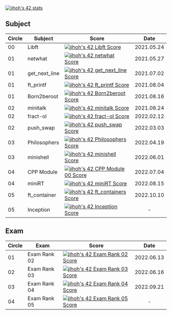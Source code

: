 [![jihoh's 42 stats](https://badge42.vercel.app/api/v2/cl20ermdo001609jt58jpvos4/stats?cursusId=21&coalitionId=87)](https://github.com/JaeSeoKim/badge42)

## Subject
|Circle|Subject|Score|Date|
|----|----|----|:----:|
|00|Libft|[![jihoh's 42 Libft Score](https://badge42.vercel.app/api/v2/cl20ermdo001609jt58jpvos4/project/2295057)](https://github.com/zhy2on/42cursus/tree/master/00_Libft)|2021.05.24|
|01|netwhat|[![jihoh's 42 netwhat Score](https://badge42.vercel.app/api/v2/cl20ermdo001609jt58jpvos4/project/2179881)](https://github.com/zhy2on/42cursus_01_netwhat)|2021.05.27|
|01|get_next_line|[![jihoh's 42 get_next_line Score](https://badge42.vercel.app/api/v2/cl20ermdo001609jt58jpvos4/project/2179882)](https://github.com/zhy2on/42cursus/tree/master/01_get_next_line)|2021.07.02|
|01|ft_printf|[![jihoh's 42 ft_printf Score](https://badge42.vercel.app/api/v2/cl20ermdo001609jt58jpvos4/project/2276737)](https://github.com/zhy2on/42cursus_01_ft_printf)|2021.08.04|
|01|Born2beroot|[![jihoh's 42 Born2beroot Score](https://badge42.vercel.app/api/v2/cl20ermdo001609jt58jpvos4/project/2179885)](https://github.com/zhy2on/42cursus_01_Born2beroot)|2021.08.16|
|02|minitalk|[![jihoh's 42 minitalk Score](https://badge42.vercel.app/api/v2/cl20ermdo001609jt58jpvos4/project/2295276)](https://github.com/zhy2on/42cursus_02_minitalk)|2021.08.24|
|02|fract-ol|[![jihoh's 42 fract-ol Score](https://badge42.vercel.app/api/v2/cl20ermdo001609jt58jpvos4/project/2312501)](https://github.com/zhy2on/42cursus_02_fract-ol)|2022.02.12|
|02|push_swap|[![jihoh's 42 push_swap Score](https://badge42.vercel.app/api/v2/cl20ermdo001609jt58jpvos4/project/2295057)](https://github.com/zhy2on/42cursus_02_push_swap)|2022.03.03|
|03|Philosophers|[![jihoh's 42 Philosophers Score](https://badge42.vercel.app/api/v2/cl20ermdo001609jt58jpvos4/project/2563439)](https://github.com/zhy2on/42cursus_03_Philosophers)|2022.04.19|
|03|minishell|[![jihoh's 42 minishell Score](https://badge42.vercel.app/api/v2/cl20ermdo001609jt58jpvos4/project/2565986)](https://github.com/zhy2on/42cursus_03_minishell)|2022.06.01|
|04|CPP Module|[![jihoh's 42 CPP Module 00 Score](https://badge42.vercel.app/api/v2/cl20ermdo001609jt58jpvos4/project/2606680)](https://github.com/zhy2on/42cursus_04_CPP_Module.git)|2022.07.04|
|04|miniRT|[![jihoh's 42 miniRT Score](https://badge42.vercel.app/api/v2/cl20ermdo001609jt58jpvos4/project/2606682)](https://github.com/zhy2on/42cursus_04_miniRT.git)|2022.08.15|
|05|ft_container|[![jihoh's 42 ft_containers Score](https://badge42.vercel.app/api/v2/cl20ermdo001609jt58jpvos4/project/2800183)](https://github.com/zhy2on/42cursus_05_ft_containers)|2022.10.10|
|05|Inception|[![jihoh's 42 Inception Score](https://badge42.vercel.app/api/v2/cl20ermdo001609jt58jpvos4/project/2814722)](https://github.com/zhy2on/42cursus_05_Inception)|-|

## Exam
|Circle|Exam|Score|Date|
|----|----|----|:----:|
|01|Exam Rank 02|[![jihoh's 42 Exam Rank 02 Score](https://badge42.vercel.app/api/v2/cl20ermdo001609jt58jpvos4/project/2570602)](https://github.com/JaeSeoKim/badge42)|2022.06.13|
|02|Exam Rank 03|[![jihoh's 42 Exam Rank 03 Score](https://badge42.vercel.app/api/v2/cl20ermdo001609jt58jpvos4/project/2570603)](https://github.com/JaeSeoKim/badge42)|2022.06.16|
|03|Exam Rank 04|[![jihoh's 42 Exam Rank 04 Score](https://badge42.vercel.app/api/v2/cl20ermdo001609jt58jpvos4/project/2625028)](https://github.com/JaeSeoKim/badge42)| 2022.09.21 |
|04|Exam Rank 05|[![jihoh's 42 Exam Rank 05 Score](https://badge42.vercel.app/api/v2/cl20ermdo001609jt58jpvos4/project/2800179)](https://github.com/JaeSeoKim/badge42)| - |
